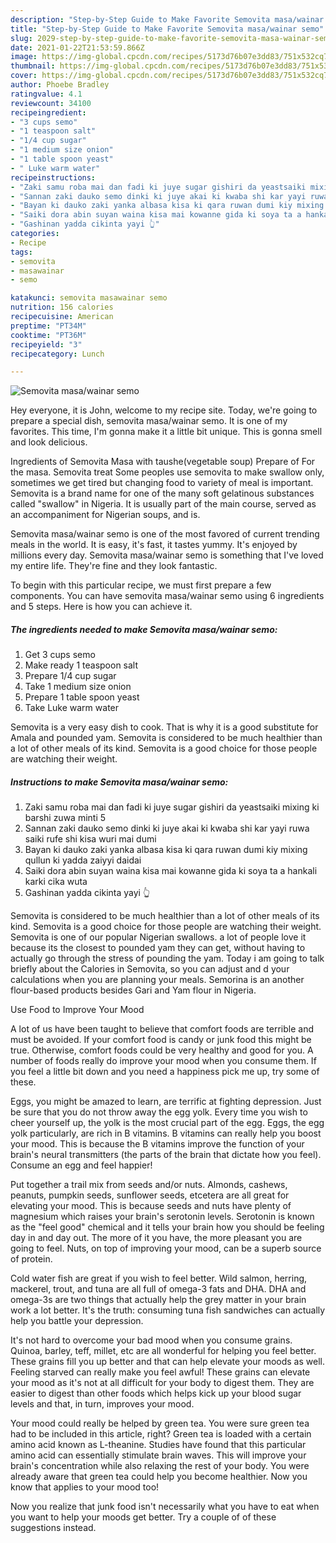 ```yaml
---
description: "Step-by-Step Guide to Make Favorite Semovita masa/wainar semo"
title: "Step-by-Step Guide to Make Favorite Semovita masa/wainar semo"
slug: 2029-step-by-step-guide-to-make-favorite-semovita-masa-wainar-semo
date: 2021-01-22T21:53:59.866Z
image: https://img-global.cpcdn.com/recipes/5173d76b07e3dd83/751x532cq70/semovita-masawainar-semo-recipe-main-photo.jpg
thumbnail: https://img-global.cpcdn.com/recipes/5173d76b07e3dd83/751x532cq70/semovita-masawainar-semo-recipe-main-photo.jpg
cover: https://img-global.cpcdn.com/recipes/5173d76b07e3dd83/751x532cq70/semovita-masawainar-semo-recipe-main-photo.jpg
author: Phoebe Bradley
ratingvalue: 4.1
reviewcount: 34100
recipeingredient:
- "3 cups semo"
- "1 teaspoon salt"
- "1/4 cup sugar"
- "1 medium size onion"
- "1 table spoon yeast"
- " Luke warm water"
recipeinstructions:
- "Zaki samu roba mai dan fadi ki juye sugar gishiri da yeastsaiki mixing ki barshi zuwa minti 5"
- "Sannan zaki dauko semo dinki ki juye akai ki kwaba shi kar yayi ruwa saiki rufe shi kisa wuri mai dumi"
- "Bayan ki dauko zaki yanka albasa kisa ki qara ruwan dumi kiy mixing qullun ki yadda zaiyyi daidai"
- "Saiki dora abin suyan waina kisa mai kowanne gida ki soya ta a hankali karki cika wuta"
- "Gashinan yadda cikinta yayi 👆"
categories:
- Recipe
tags:
- semovita
- masawainar
- semo

katakunci: semovita masawainar semo 
nutrition: 156 calories
recipecuisine: American
preptime: "PT34M"
cooktime: "PT36M"
recipeyield: "3"
recipecategory: Lunch

---
```



![Semovita masa/wainar semo](https://img-global.cpcdn.com/recipes/5173d76b07e3dd83/751x532cq70/semovita-masawainar-semo-recipe-main-photo.jpg)

Hey everyone, it is John, welcome to my recipe site. Today, we're going to prepare a special dish, semovita masa/wainar semo. It is one of my favorites. This time, I'm gonna make it a little bit unique. This is gonna smell and look delicious.

Ingredients of Semovita Masa with taushe(vegetable soup) Prepare of For the masa. Semovita treat Some peoples use semovita to make swallow only, sometimes we get tired but changing food to variety of meal is important. Semovita is a brand name for one of the many soft gelatinous substances called &#34;swallow&#34; in Nigeria. It is usually part of the main course, served as an accompaniment for Nigerian soups, and is.

Semovita masa/wainar semo is one of the most favored of current trending meals in the world. It is easy, it's fast, it tastes yummy. It's enjoyed by millions every day. Semovita masa/wainar semo is something that I've loved my entire life. They're fine and they look fantastic.


To begin with this particular recipe, we must first prepare a few components. You can have semovita masa/wainar semo using 6 ingredients and 5 steps. Here is how you can achieve it.

<!--inarticleads1-->

##### The ingredients needed to make Semovita masa/wainar semo:

1. Get 3 cups semo
1. Make ready 1 teaspoon salt
1. Prepare 1/4 cup sugar
1. Take 1 medium size onion
1. Prepare 1 table spoon yeast
1. Take  Luke warm water


Semovita is a very easy dish to cook. That is why it is a good substitute for Amala and pounded yam. Semovita is considered to be much healthier than a lot of other meals of its kind. Semovita is a good choice for those people are watching their weight. 

<!--inarticleads2-->

##### Instructions to make Semovita masa/wainar semo:

1. Zaki samu roba mai dan fadi ki juye sugar gishiri da yeastsaiki mixing ki barshi zuwa minti 5
1. Sannan zaki dauko semo dinki ki juye akai ki kwaba shi kar yayi ruwa saiki rufe shi kisa wuri mai dumi
1. Bayan ki dauko zaki yanka albasa kisa ki qara ruwan dumi kiy mixing qullun ki yadda zaiyyi daidai
1. Saiki dora abin suyan waina kisa mai kowanne gida ki soya ta a hankali karki cika wuta
1. Gashinan yadda cikinta yayi 👆


Semovita is considered to be much healthier than a lot of other meals of its kind. Semovita is a good choice for those people are watching their weight. Semovita is one of our popular Nigerian swallows. a lot of people love it because its the closest to pounded yam they can get, without having to actually go through the stress of pounding the yam. Today i am going to talk briefly about the Calories in Semovita, so you can adjust and d your calculations when you are planning your meals. Semorina is an another flour-based products besides Gari and Yam flour in Nigeria. 

Use Food to Improve Your Mood


A lot of us have been taught to believe that comfort foods are terrible and must be avoided. If your comfort food is candy or junk food this might be true. Otherwise, comfort foods could be very healthy and good for you. A number of foods really do improve your mood when you consume them. If you feel a little bit down and you need a happiness pick me up, try some of these.

Eggs, you might be amazed to learn, are terrific at fighting depression. Just be sure that you do not throw away the egg yolk. Every time you wish to cheer yourself up, the yolk is the most crucial part of the egg. Eggs, the egg yolk particularly, are rich in B vitamins. B vitamins can really help you boost your mood. This is because the B vitamins improve the function of your brain's neural transmitters (the parts of the brain that dictate how you feel). Consume an egg and feel happier!

Put together a trail mix from seeds and/or nuts. Almonds, cashews, peanuts, pumpkin seeds, sunflower seeds, etcetera are all great for elevating your mood. This is because seeds and nuts have plenty of magnesium which raises your brain's serotonin levels. Serotonin is known as the "feel good" chemical and it tells your brain how you should be feeling day in and day out. The more of it you have, the more pleasant you are going to feel. Nuts, on top of improving your mood, can be a superb source of protein.

Cold water fish are great if you wish to feel better. Wild salmon, herring, mackerel, trout, and tuna are all full of omega-3 fats and DHA. DHA and omega-3s are two things that actually help the grey matter in your brain work a lot better. It's the truth: consuming tuna fish sandwiches can actually help you battle your depression. 

It's not hard to overcome your bad mood when you consume grains. Quinoa, barley, teff, millet, etc are all wonderful for helping you feel better. These grains fill you up better and that can help elevate your moods as well. Feeling starved can really make you feel awful! These grains can elevate your mood as it's not at all difficult for your body to digest them. They are easier to digest than other foods which helps kick up your blood sugar levels and that, in turn, improves your mood.

Your mood could really be helped by green tea. You were sure green tea had to be included in this article, right? Green tea is loaded with a certain amino acid known as L-theanine. Studies have found that this particular amino acid can essentially stimulate brain waves. This will improve your brain's concentration while also relaxing the rest of your body. You were already aware that green tea could help you become healthier. Now you know that applies to your mood too!

Now you realize that junk food isn't necessarily what you have to eat when you want to help your moods get better. Try  a  couple of  of  these  suggestions  instead.

